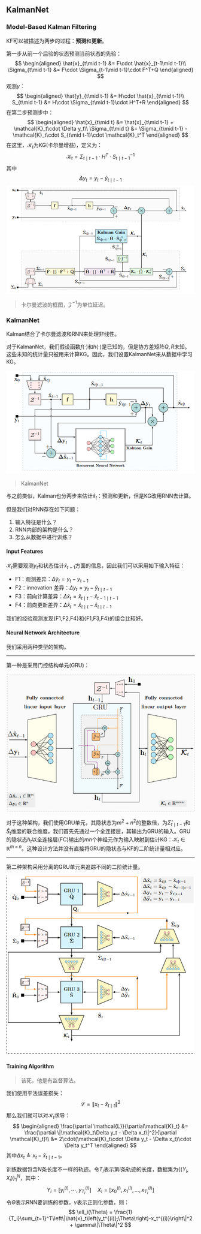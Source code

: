 ## KalmanNet

### Model-Based Kalman Filtering

KF可以被描述为两步的过程：**预测**和**更新**。

第一步从前一个后验的状态预测当前状态的先验：
$$
\begin{aligned}
\hat{x}_{t\mid t-1} &= F\cdot \hat{x}_{t-1\mid t-1}\\
\Sigma_{t\mid t-1} &= F\cdot \Sigma_{t-1\mid t-1}\cdot F^T+Q
\end{aligned}
$$
观测$y$：
$$
\begin{aligned}
\hat{y}_{t\mid t-1} &= H\cdot \hat{x}_{t\mid t-1}\\
S_{t\mid t-1} &= H\cdot \Sigma_{t\mid t-1}\cdot H^T+R
\end{aligned}
$$
在第二步预测步中：
$$
\begin{aligned}
\hat{x}_{t\mid t} &= \hat{x}_{t\mid t-1} + \mathcal{K}_t\cdot \Delta y_t\\
\Sigma_{t\mid t} &= \Sigma_{t\mid t-1} - \mathcal{K}_t\cdot S_{t\mid t-1}\cdot \mathcal{K}_t^T
\end{aligned}
$$
在这里，$\mathcal{K}_t$为KG(卡尔曼增益)，定义为：
$$
\mathcal{K}_t = \Sigma_{t\mid t-1}\cdot H^T\cdot S^{-1}_{t\mid t-1}
$$
其中
$$
\Delta y_t = y_t - \hat{y}_{t\mid t-1}
$$
![](4.png)

> 卡尔曼滤波的框图，$\mathcal{Z}^{-1}$为单位延迟。

### KalmanNet

Kalman结合了卡尔曼滤波和RNN来处理非线性。

对于KalmanNet，我们假设函数$f(\cdot)$和$h(\cdot)$是已知的，但是协方差矩阵$Q,R$未知。这些未知的统计量只被用来计算KG。因此，我们设置KalmanNet来从数据中学习KG。

![](5.png)

> KalmanNet

与之前类似，Kalman也分两步来估计$\hat{x}_t$：预测和更新，但是KG改用RNN去计算。

但是我们对RNN存在如下问题：

1. 输入特征是什么？
2. RNN内部的架构是什么？
3. 怎么从数据中进行训练？

#### Input Features

$\mathcal{K}_t$需要观测$y_t$和状态估计$\hat{x}_{t-1}$方面的信息，因此我们可以采用如下输入特征：

+ F1：观测差异：$\Delta \tilde{y}_t = y_t - y_{t-1}$
+ F2：innovation 差异：$\Delta y_t = y_t - \hat{y}_{t\mid t-1}$
+ F3：前向计算差异：$\Delta \tilde{x}_t = \hat{x}_{t\mid t} - \hat{x}_{t-1\mid t-1}$
+ F4：前向更新差异：$\Delta \hat{x}_t = \hat{x}_{t\mid t} - \hat{x}_{t\mid t-1}$

我们的经验观测发现{F1,F2,F4}和{F1,F3,F4}的组合比较好。

#### Neural Network Architecture

我们采用两种类型的架构。

---

第一种是采用门控结构单元(GRU)：

![](6.png)

对于这种架构，我们使用GRU单元，其隐状态为$m^2+n^2$的整数倍，为$\hat{\Sigma}_{t\mid t-1}$和$\hat{S}_t$维度的联合维度。我们首先先通过一个全连接层，其输出为GRU的输入。GRU的隐状态$h_t$以全连接层(FC)输出的$mn$个神经元作为输入映射到估计KG：$\mathcal{K}_t \in \mathbb{R}^{m\times n}$。这种设计方法并没有直接将GRU的隐状态与KF的二阶统计量相对应。

---

第二种架构采用分离的GRU单元来追踪不同的二阶统计量。

![](7.png)

#### Training Algorithm

> 该死，他是有监督算法。

我们使用平法误差损失：
$$
\mathcal{L} = \|x_t-\hat{x}_{t\mid t}\|^2
$$
那么我们就可以对$\mathcal{K}_t$求导：
$$
\begin{aligned}
\frac{\partial \mathcal{L}}{\partial\mathcal{K}_t}  &= \frac{\partial \|\mathcal{K}_t\Delta y_t - \Delta x_t\|^2}{\partial \mathcal{K}_t}\\
&= 2\cdot(\mathcal{K}_t\cdot \Delta y_t - \Delta x_t)\cdot \Delta y_t^T
\end{aligned}
$$
其中$\Delta x_t \triangleq x_t - \hat{x}_{t\mid t-1}$。

训练数据包含$N$条长度不一样的轨迹。令$T_i$表示第$i$条轨迹的长度，数据集为$\{(Y_i,X_i)\}_1^N$，其中：
$$
Y_i = [y_i^{(i)},\cdots,y_{T_i}^{(i)}]\quad X_i = [x_0^{(i)},x_1^{(i)},\dots,x_{T_i}^{(i)}]
$$
令$\Theta$表示RNN要训练的参数，$\gamma$表示正则化参数，则：
$$
\ell_i(\Theta) = \frac{1}{T_i}\sum_{t=1}^T\left\|\hat{x}_t\left(y_t^{(i)};\Theta\right)-x_t^{(i)}\right\|^2 + \gamma\|\Theta\|^2
$$
